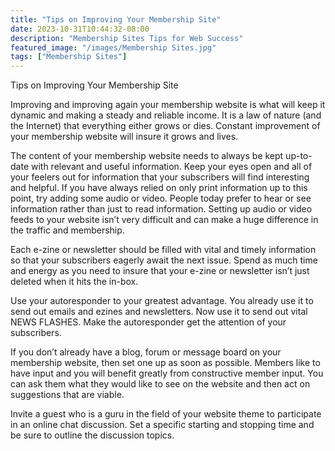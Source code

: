 ```yaml
---
title: "Tips on Improving Your Membership Site"
date: 2023-10-31T10:44:32-08:00
description: "Membership Sites Tips for Web Success"
featured_image: "/images/Membership Sites.jpg"
tags: ["Membership Sites"]
---
```


Tips on Improving Your Membership Site

Improving and improving again your membership website is what will keep it dynamic and making a steady and reliable income. It is a law of nature (and the Internet) that everything either grows or dies. Constant improvement of your membership website will insure it grows and lives. 

The content of your membership website needs to always be kept up-to-date with relevant and useful information. Keep your eyes open and all of your feelers out for information that your subscribers will find interesting and helpful. If you have always relied on only print information up to this point, try adding some audio or video. People today prefer to hear or see information rather than just to read information. Setting up audio or video feeds to your website isn’t very difficult and can make a huge difference in the traffic and membership. 

Each e-zine or newsletter should be filled with vital and timely information so that your subscribers eagerly await the next issue. Spend as much time and energy as you need to insure that your e-zine or newsletter isn’t just deleted when it hits the in-box. 

Use your autoresponder to your greatest advantage. You already use it to send out emails and ezines and newsletters. Now use it to send out vital NEWS FLASHES. Make the autoresponder get the attention of your subscribers. 

If you don’t already have a blog, forum or message board on your membership website, then set one up as soon as possible. Members like to have input and you will benefit greatly from constructive member input. You can ask them what they would like to see on the website and then act on suggestions that are viable. 

Invite a guest who is a guru in the field of your website theme to participate in an online chat discussion. Set a specific starting and stopping time and be sure to outline the discussion topics. 
 

